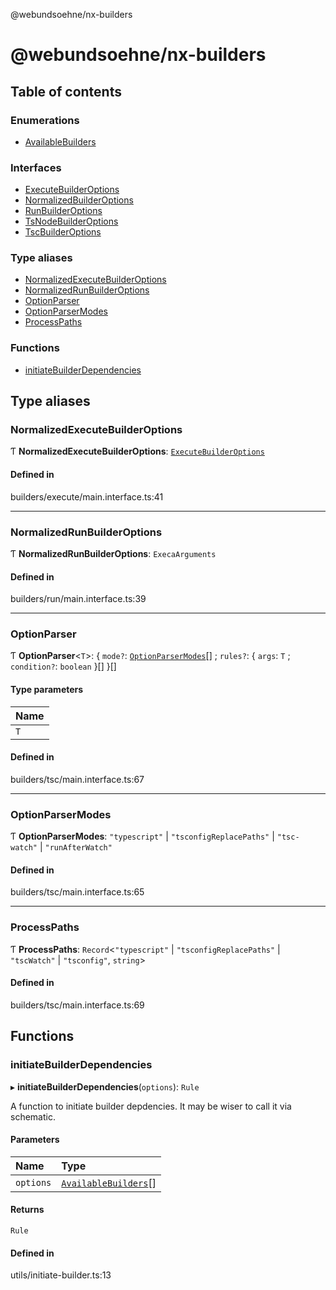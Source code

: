 @webundsoehne/nx-builders

# @webundsoehne/nx-builders

## Table of contents

### Enumerations

- [AvailableBuilders](enums/AvailableBuilders.md)

### Interfaces

- [ExecuteBuilderOptions](interfaces/ExecuteBuilderOptions.md)
- [NormalizedBuilderOptions](interfaces/NormalizedBuilderOptions.md)
- [RunBuilderOptions](interfaces/RunBuilderOptions.md)
- [TsNodeBuilderOptions](interfaces/TsNodeBuilderOptions.md)
- [TscBuilderOptions](interfaces/TscBuilderOptions.md)

### Type aliases

- [NormalizedExecuteBuilderOptions](README.md#normalizedexecutebuilderoptions)
- [NormalizedRunBuilderOptions](README.md#normalizedrunbuilderoptions)
- [OptionParser](README.md#optionparser)
- [OptionParserModes](README.md#optionparsermodes)
- [ProcessPaths](README.md#processpaths)

### Functions

- [initiateBuilderDependencies](README.md#initiatebuilderdependencies)

## Type aliases

### NormalizedExecuteBuilderOptions

Ƭ **NormalizedExecuteBuilderOptions**: [`ExecuteBuilderOptions`](interfaces/ExecuteBuilderOptions.md)

#### Defined in

builders/execute/main.interface.ts:41

___

### NormalizedRunBuilderOptions

Ƭ **NormalizedRunBuilderOptions**: `ExecaArguments`

#### Defined in

builders/run/main.interface.ts:39

___

### OptionParser

Ƭ **OptionParser**<`T`\>: { `mode?`: [`OptionParserModes`](README.md#optionparsermodes)[] ; `rules?`: { `args`: `T` ; `condition?`: `boolean`  }[]  }[]

#### Type parameters

| Name |
| :------ |
| `T` |

#### Defined in

builders/tsc/main.interface.ts:67

___

### OptionParserModes

Ƭ **OptionParserModes**: ``"typescript"`` \| ``"tsconfigReplacePaths"`` \| ``"tsc-watch"`` \| ``"runAfterWatch"``

#### Defined in

builders/tsc/main.interface.ts:65

___

### ProcessPaths

Ƭ **ProcessPaths**: `Record`<``"typescript"`` \| ``"tsconfigReplacePaths"`` \| ``"tscWatch"`` \| ``"tsconfig"``, `string`\>

#### Defined in

builders/tsc/main.interface.ts:69

## Functions

### initiateBuilderDependencies

▸ **initiateBuilderDependencies**(`options`): `Rule`

A function to initiate builder depdencies. It may be wiser to call it via schematic.

#### Parameters

| Name | Type |
| :------ | :------ |
| `options` | [`AvailableBuilders`](enums/AvailableBuilders.md)[] |

#### Returns

`Rule`

#### Defined in

utils/initiate-builder.ts:13
